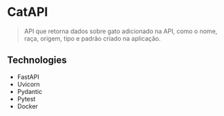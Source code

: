 # CatAPI
> API que retorna dados sobre gato adicionado na API, como o nome, raça, origem, tipo e padrão criado na aplicação.


## Technologies
* FastAPI  
* Uvicorn  
* Pydantic
* Pytest 
* Docker 
